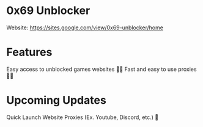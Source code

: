# 0x69 Unblocker
Website: https://sites.google.com/view/0x69-unblocker/home
# Features
Easy access to unblocked games websites 👌🏼
Fast and easy to use proxies 🤌🏼
# Upcoming Updates
Quick Launch Website Proxies (Ex. Youtube, Discord, etc.) 🎈
